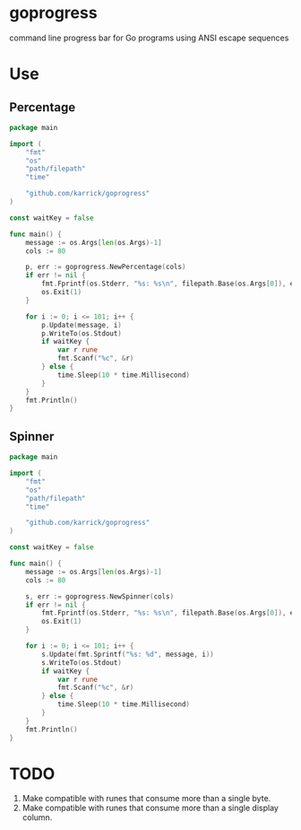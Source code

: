 # goprogress

command line progress bar for Go programs using ANSI escape sequences

# Use

## Percentage

```Go
package main

import (
	"fmt"
	"os"
	"path/filepath"
	"time"

	"github.com/karrick/goprogress"
)

const waitKey = false

func main() {
	message := os.Args[len(os.Args)-1]
	cols := 80

	p, err := goprogress.NewPercentage(cols)
	if err != nil {
		fmt.Fprintf(os.Stderr, "%s: %s\n", filepath.Base(os.Args[0]), err)
		os.Exit(1)
	}

	for i := 0; i <= 101; i++ {
		p.Update(message, i)
		p.WriteTo(os.Stdout)
		if waitKey {
			var r rune
			fmt.Scanf("%c", &r)
		} else {
			time.Sleep(10 * time.Millisecond)
		}
	}
	fmt.Println()
}
```

## Spinner

```Go
package main

import (
	"fmt"
	"os"
	"path/filepath"
	"time"

	"github.com/karrick/goprogress"
)

const waitKey = false

func main() {
	message := os.Args[len(os.Args)-1]
	cols := 80

	s, err := goprogress.NewSpinner(cols)
	if err != nil {
		fmt.Fprintf(os.Stderr, "%s: %s\n", filepath.Base(os.Args[0]), err)
		os.Exit(1)
	}

	for i := 0; i <= 101; i++ {
		s.Update(fmt.Sprintf("%s: %d", message, i))
		s.WriteTo(os.Stdout)
		if waitKey {
			var r rune
			fmt.Scanf("%c", &r)
		} else {
			time.Sleep(10 * time.Millisecond)
		}
	}
	fmt.Println()
}
```

# TODO

1. Make compatible with runes that consume more than a single byte.
2. Make compatible with runes that consume more than a single display column.
